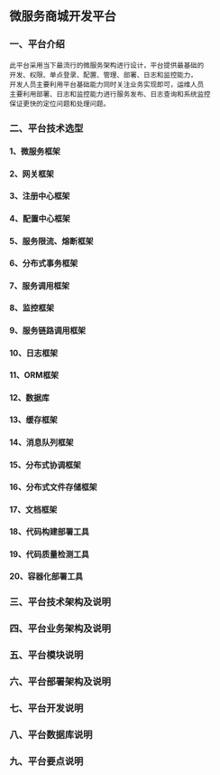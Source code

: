 ## 微服务商城开发平台

### 一、平台介绍

    此平台采用当下最流行的微服务架构进行设计，平台提供最基础的
    开发、权限、单点登录、配置、管理、部署、日志和监控能力，
    开发人员主要利用平台基础能力同时关注业务实现即可，运维人员
    主要利用部署、日志和监控能力进行服务发布、日志查询和系统监控
    保证更快的定位问题和处理问题。

### 二、平台技术选型

#### 1、微服务框架

#### 2、网关框架

#### 3、注册中心框架

#### 4、配置中心框架

#### 5、服务限流、熔断框架

#### 6、分布式事务框架

#### 7、服务调用框架

#### 8、监控框架

#### 9、服务链路调用框架

#### 10、日志框架

#### 11、ORM框架

#### 12、数据库

#### 13、缓存框架

#### 14、消息队列框架

#### 15、分布式协调框架

#### 16、分布式文件存储框架

#### 17、文档框架

#### 18、代码构建部署工具

#### 19、代码质量检测工具

#### 20、容器化部署工具

### 三、平台技术架构及说明

### 四、平台业务架构及说明

### 五、平台模块说明

### 六、平台部署架构及说明

### 七、平台开发说明

### 八、平台数据库说明

### 九、平台要点说明
